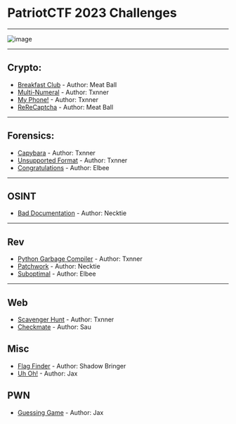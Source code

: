 # PatriotCTF 2023 Challenges

* * *
![image](https://github.com/MasonCompetitiveCyber/PatriotCTF2023/assets/101006959/3892c5b6-2ed8-47d5-a895-454caf8a3687)
* * * 

## Crypto:
- [Breakfast Club](Crypto/Breakfast%20Club) - Author: Meat Ball
- [Multi-Numeral](Crypto/Multi-Numeral) - Author: Txnner
- [My Phone!](Crypto/My%20Phone!) - Author: Txnner
- [ReReCaptcha](Crypto/ReReCaptcha) - Author: Meat Ball

* * *

## Forensics:
- [Capybara](Forensics/Capybara) - Author: Txnner
- [Unsupported Format](Forensics/Unsupported%20Format) - Author: Txnner
- [Congratulations](Forensics/congratulations) - Author: Elbee

* * *

## OSINT
- [Bad Documentation](OSINT/Bad%20Documentation) - Author: Necktie

* * *

## Rev
- [Python Garbage Compiler](Rev/PythonGarbageCompiler) - Author: Txnner
- [Patchwork](Rev/patchwork) - Author: Necktie
- [Suboptimal](Rev/Suboptimal) - Author: Elbee

* * *
## Web
- [Scavenger Hunt](Web/ScavengerHunt) - Author: Txnner
- [Checkmate](Web/checkmate) - Author: Sau


## Misc
- [Flag Finder](misc/FlagFinder) - Author: Shadow Bringer
- [Uh Oh!](misc/Uh%20Oh!) - Author: Jax

## PWN
- [Guessing Game](pwn/guessinggame) - Author: Jax








